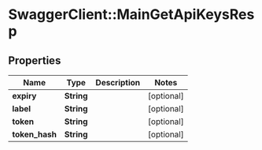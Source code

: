 # SwaggerClient::MainGetApiKeysResp

## Properties
Name | Type | Description | Notes
------------ | ------------- | ------------- | -------------
**expiry** | **String** |  | [optional] 
**label** | **String** |  | [optional] 
**token** | **String** |  | [optional] 
**token_hash** | **String** |  | [optional] 


